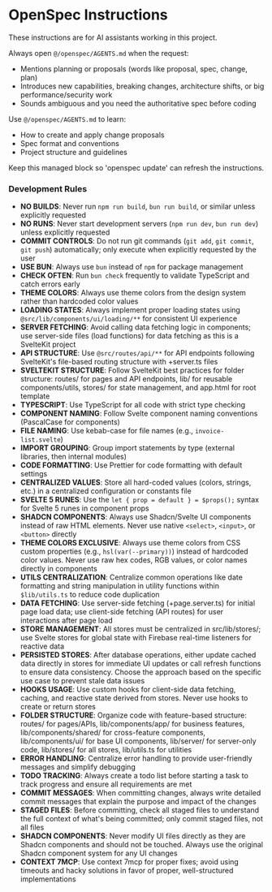 <!-- OPENSPEC:START -->

# OpenSpec Instructions

These instructions are for AI assistants working in this project.

Always open `@/openspec/AGENTS.md` when the request:

- Mentions planning or proposals (words like proposal, spec, change, plan)
- Introduces new capabilities, breaking changes, architecture shifts, or big performance/security work
- Sounds ambiguous and you need the authoritative spec before coding

Use `@/openspec/AGENTS.md` to learn:

- How to create and apply change proposals
- Spec format and conventions
- Project structure and guidelines

Keep this managed block so 'openspec update' can refresh the instructions.

<!-- OPENSPEC:END -->

### Development Rules

- **NO BUILDS**: Never run `npm run build`, `bun run build`, or similar unless explicitly requested
- **NO RUNS**: Never start development servers (`npm run dev`, `bun run dev`) unless explicitly requested
- **COMMIT CONTROLS**: Do not run git commands (`git add`, `git commit`, `git push`) automatically; only execute when explicitly requested by the user
- **USE BUN**: Always use `bun` instead of `npm` for package management
- **CHECK OFTEN**: Run `bun check` frequently to validate TypeScript and catch errors early
- **THEME COLORS**: Always use theme colors from the design system rather than hardcoded color values
- **LOADING STATES**: Always implement proper loading states using `@src/lib/components/ui/loading/**` for consistent UI experience
- **SERVER FETCHING**: Avoid calling data fetching logic in components; use server-side files (load functions) for data fetching as this is a SvelteKit project
- **API STRUCTURE**: Use `@src/routes/api/**` for API endpoints following SvelteKit's file-based routing structure with +server.ts files
- **SVELTEKIT STRUCTURE**: Follow SvelteKit best practices for folder structure: routes/ for pages and API endpoints, lib/ for reusable components/utils, stores/ for state management, and app.html for root template
- **TYPESCRIPT**: Use TypeScript for all code with strict type checking
- **COMPONENT NAMING**: Follow Svelte component naming conventions (PascalCase for components)
- **FILE NAMING**: Use kebab-case for file names (e.g., `invoice-list.svelte`)
- **IMPORT GROUPING**: Group import statements by type (external libraries, then internal modules)
- **CODE FORMATTING**: Use Prettier for code formatting with default settings
- **CENTRALIZED VALUES**: Store all hard-coded values (colors, strings, etc.) in a centralized configuration or constants file
- **SVELTE 5 RUNES**: Use the `let { prop = default } = $props();` syntax for Svelte 5 runes in component props
- **SHADCN COMPONENTS**: Always use Shadcn/Svelte UI components instead of raw HTML elements. Never use native `<select>`, `<input>`, or `<button>` directly
- **THEME COLORS EXCLUSIVE**: Always use theme colors from CSS custom properties (e.g., `hsl(var(--primary))`) instead of hardcoded color values. Never use raw hex codes, RGB values, or color names directly in components
- **UTILS CENTRALIZATION**: Centralize common operations like date formatting and string manipulation in utility functions within `$lib/utils.ts` to reduce code duplication
- **DATA FETCHING**: Use server-side fetching (+page.server.ts) for initial page load data; use client-side fetching (API routes) for user interactions after page load
- **STORE MANAGEMENT**: All stores must be centralized in src/lib/stores/; use Svelte stores for global state with Firebase real-time listeners for reactive data
- **PERSISTED STORES**: After database operations, either update cached data directly in stores for immediate UI updates or call refresh functions to ensure data consistency. Choose the approach based on the specific use case to prevent stale data issues
- **HOOKS USAGE**: Use custom hooks for client-side data fetching, caching, and reactive state derived from stores. Never use hooks to create or return stores
- **FOLDER STRUCTURE**: Organize code with feature-based structure: routes/ for pages/APIs, lib/components/app/ for business features, lib/components/shared/ for cross-feature components, lib/components/ui/ for base UI components, lib/server/ for server-only code, lib/stores/ for all stores, lib/utils.ts for utilities
- **ERROR HANDLING**: Centralize error handling to provide user-friendly messages and simplify debugging
- **TODO TRACKING**: Always create a todo list before starting a task to track progress and ensure all requirements are met
- **COMMIT MESSAGES**: When committing changes, always write detailed commit messages that explain the purpose and impact of the changes
- **STAGED FILES**: Before committing, check all staged files to understand the full context of what's being committed; only commit staged files, not all files
- **SHADCN COMPONENTS**: Never modify UI files directly as they are Shadcn components and should not be touched. Always use the original Shadcn component system for any UI changes
- **CONTEXT 7MCP**: Use context 7mcp for proper fixes; avoid using timeouts and hacky solutions in favor of proper, well-structured implementations
